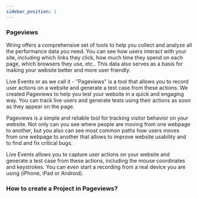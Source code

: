 ```yaml
---
sidebar_position: 1
---
```


### Pageviews

Wring offers a comprehensive set of tools to help you collect and analyze all the performance data you need. You can see how users interact with your site, including which links they click, how much time they spend on each page, which browsers they use, etc.. This data also serves as a basis for making your website better and more user friendly. 

Live Events or as we call it - "Pageviews" is a tool that allows you to record user actions on a website and generate a test case from these actions. 
We created Pageviews to help you test your website in a quick and engaging way. You can track live users and generate tests using their actions as soon as they appear on the page.

Pageviews is a simple and reliable tool for tracking visitor behavior on your website. Not only can you see where people are moving from one webpage to another, but you also can see most common paths how users moves from one webpage to another that allows to improve website usability and to find and fix critical bugs.

Live Events allows you to capture user actions on your website and generate a test case from these actions, including the mouse coordinates and keystrokes. You can even start a recording from a real device you are using (iPhone, iPad or Android). 

### How to create a Project in Pageviews?